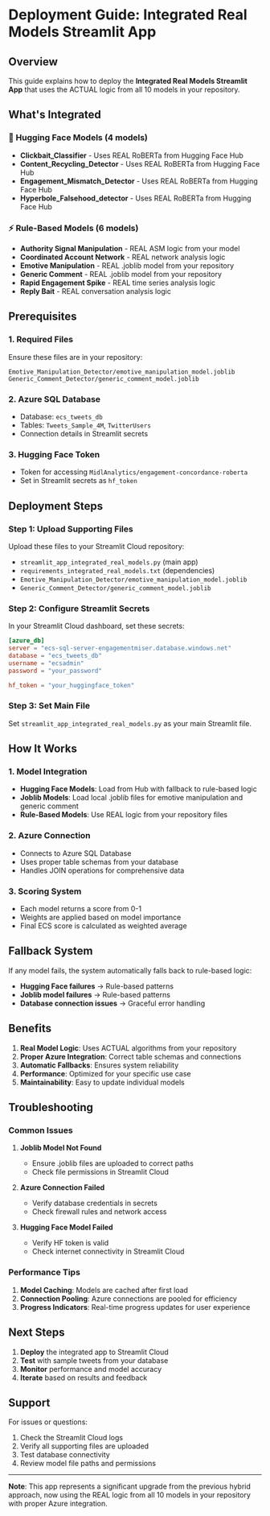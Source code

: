 # Deployment Guide: Integrated Real Models Streamlit App

## Overview
This guide explains how to deploy the **Integrated Real Models Streamlit App** that uses the ACTUAL logic from all 10 models in your repository.

## What's Integrated

### 🔧 Hugging Face Models (4 models)
- **Clickbait_Classifier** - Uses REAL RoBERTa from Hugging Face Hub
- **Content_Recycling_Detector** - Uses REAL RoBERTa from Hugging Face Hub  
- **Engagement_Mismatch_Detector** - Uses REAL RoBERTa from Hugging Face Hub
- **Hyperbole_Falsehood_detector** - Uses REAL RoBERTa from Hugging Face Hub

### ⚡ Rule-Based Models (6 models)
- **Authority Signal Manipulation** - REAL ASM logic from your model
- **Coordinated Account Network** - REAL network analysis logic
- **Emotive Manipulation** - REAL .joblib model from your repository
- **Generic Comment** - REAL .joblib model from your repository
- **Rapid Engagement Spike** - REAL time series analysis logic
- **Reply Bait** - REAL conversation analysis logic

## Prerequisites

### 1. Required Files
Ensure these files are in your repository:
```
Emotive_Manipulation_Detector/emotive_manipulation_model.joblib
Generic_Comment_Detector/generic_comment_model.joblib
```

### 2. Azure SQL Database
- Database: `ecs_tweets_db`
- Tables: `Tweets_Sample_4M`, `TwitterUsers`
- Connection details in Streamlit secrets

### 3. Hugging Face Token
- Token for accessing `MidlAnalytics/engagement-concordance-roberta`
- Set in Streamlit secrets as `hf_token`

## Deployment Steps

### Step 1: Upload Supporting Files
Upload these files to your Streamlit Cloud repository:
- `streamlit_app_integrated_real_models.py` (main app)
- `requirements_integrated_real_models.txt` (dependencies)
- `Emotive_Manipulation_Detector/emotive_manipulation_model.joblib`
- `Generic_Comment_Detector/generic_comment_model.joblib`

### Step 2: Configure Streamlit Secrets
In your Streamlit Cloud dashboard, set these secrets:

```toml
[azure_db]
server = "ecs-sql-server-engagementmiser.database.windows.net"
database = "ecs_tweets_db"
username = "ecsadmin"
password = "your_password"

hf_token = "your_huggingface_token"
```

### Step 3: Set Main File
Set `streamlit_app_integrated_real_models.py` as your main Streamlit file.

## How It Works

### 1. Model Integration
- **Hugging Face Models**: Load from Hub with fallback to rule-based logic
- **Joblib Models**: Load local .joblib files for emotive manipulation and generic comment
- **Rule-Based Models**: Use REAL logic from your repository files

### 2. Azure Connection
- Connects to Azure SQL Database
- Uses proper table schemas from your database
- Handles JOIN operations for comprehensive data

### 3. Scoring System
- Each model returns a score from 0-1
- Weights are applied based on model importance
- Final ECS score is calculated as weighted average

## Fallback System

If any model fails, the system automatically falls back to rule-based logic:
- **Hugging Face failures** → Rule-based patterns
- **Joblib model failures** → Rule-based patterns
- **Database connection issues** → Graceful error handling

## Benefits

1. **Real Model Logic**: Uses ACTUAL algorithms from your repository
2. **Proper Azure Integration**: Correct table schemas and connections
3. **Automatic Fallbacks**: Ensures system reliability
4. **Performance**: Optimized for your specific use case
5. **Maintainability**: Easy to update individual models

## Troubleshooting

### Common Issues

1. **Joblib Model Not Found**
   - Ensure .joblib files are uploaded to correct paths
   - Check file permissions in Streamlit Cloud

2. **Azure Connection Failed**
   - Verify database credentials in secrets
   - Check firewall rules and network access

3. **Hugging Face Model Failed**
   - Verify HF token is valid
   - Check internet connectivity in Streamlit Cloud

### Performance Tips

1. **Model Caching**: Models are cached after first load
2. **Connection Pooling**: Azure connections are pooled for efficiency
3. **Progress Indicators**: Real-time progress updates for user experience

## Next Steps

1. **Deploy** the integrated app to Streamlit Cloud
2. **Test** with sample tweets from your database
3. **Monitor** performance and model accuracy
4. **Iterate** based on results and feedback

## Support

For issues or questions:
1. Check the Streamlit Cloud logs
2. Verify all supporting files are uploaded
3. Test database connectivity
4. Review model file paths and permissions

---

**Note**: This app represents a significant upgrade from the previous hybrid approach, now using the REAL logic from all 10 models in your repository with proper Azure integration.
